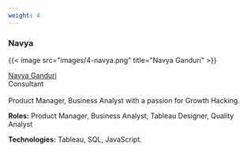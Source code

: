 ```yaml
---
weight: 4
---
```


### Navya

{{< image src="images/4-navya.png" title="Navya Ganduri" >}}

[Navya Ganduri](https://www.linkedin.com/in/navya-ganduri/)
<br/>
Consultant
<br/><br/>
Product Manager, Business Analyst with a passion for Growth Hacking.

**Roles:** Product Manager, Business Analyst, Tableau Designer, Quality Analyst

**Technologies:** Tableau, SQL, JavaScript.